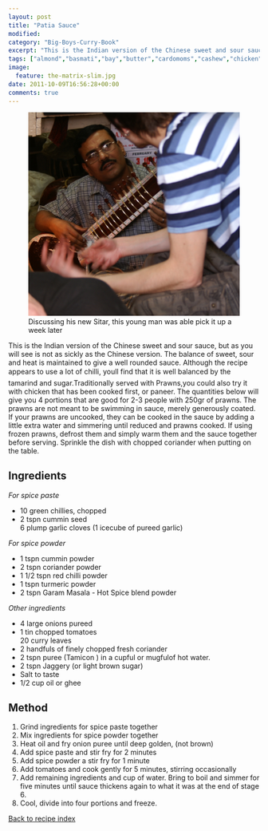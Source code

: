 ```yaml
---
layout: post
title: "Patia Sauce"
modified:
category: "Big-Boys-Curry-Book"
excerpt: "This is the Indian version of the Chinese sweet and sour sauce, but as you"
tags: ["almond","basmati","bay","butter","cardomoms","cashew","chicken","cinnamon","cloves","cumin","ghee","lamb","mace","nuts","pepper","rice","saffron","turmeric"]
image:
  feature: the-matrix-slim.jpg
date: 2011-10-09T16:56:28+00:00
comments: true
---
```


<figure>
	<a href="/images/bbcb/pict1465.jpg" alt="Sitar, Calcutta, India" title="Sitar, Calcutta, India &#169; Ashley Kitson 12/09/2011"><img src="/images/bbcb/pict1465.jpg"/></a>
	<figcaption>Discussing his new Sitar, this young man was able pick it up a week later</figcaption>
</figure>

This is the Indian version of the Chinese sweet and sour sauce, but as you will see is not as sickly as the Chinese version. The balance of sweet, sour and heat is maintained to give a well rounded sauce. Although the recipe appears to use a lot of chilli, you&#146;ll find that it is well balanced by the tamarind and sugar.Traditionally served with Prawns,you could also try it with chicken that has been cooked first, or paneer. The quantities below will give you 4 portions that are good for 2-3 people with 250gr of prawns. The prawns are not meant to be swimming in sauce, merely generously coated. If your prawns are uncooked, they can be cooked in the sauce by adding a little extra water and simmering until reduced and prawns cooked. If using frozen prawns, defrost them and simply warm them and the sauce together before serving. Sprinkle the dish with chopped coriander when putting on the table.
        
## Ingredients
        
<p><em>For spice paste</em></p><ul><li>10 green chillies, chopped</li><li>2 tspn cummin seed<br>6 plump garlic cloves (1 icecube of pureed garlic)</li></ul></p><p><em>For spice powder</em></p><ul><li>1 tspn cummin powder</li><li>2 tspn coriander powder</li><li>1 1/2 tspn red chilli powder</li><li>1 tspn turmeric powder</li><li>2 tspn Garam Masala - Hot Spice blend powder</li></ul><p><em>Other ingredients</em></p><ul><li>4 large onions pureed</li><li>1 tin chopped tomatoes<br>20 curry leaves</li><li>2 handfuls of finely chopped fresh coriander</li><li>2 tspn puree (Tamicon ) in a cupful or mugfulof hot water.</li><li>2 tspn Jaggery (or light brown sugar)</li><li>Salt to taste</li><li>1/2 cup oil or ghee</li></ul>
        
## Method

<ol><li>Grind ingredients for spice paste together</li><li>Mix ingredients for spice powder together</li><li>Heat oil and fry onion puree until deep golden, (not brown)</li><li>Add spice paste and stir fry for 2 minutes</li><li>Add spice powder a stir fry for 1 minute</li><li>Add tomatoes and cook gently for 5 minutes, stirring occasionally</li><li>Add remaining ingredients and cup of water. Bring to boil and simmer for five minutes until sauce thickens again to what it was at the end of stage 6.</li><li>Cool, divide into four portions and freeze.</li></ol>   

<a href="/bbcb">Back to recipe index</a>      